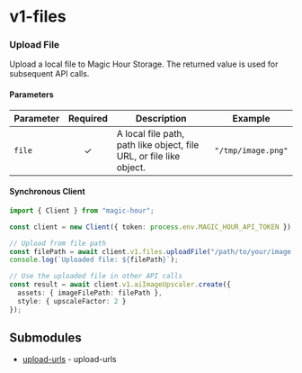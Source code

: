 # v1-files

<!-- CUSTOM DOCS START -->

### Upload File <a name="upload-file"></a>

Upload a local file to Magic Hour Storage. The returned value is used for subsequent API calls.

#### Parameters

| Parameter | Required | Description                                                         | Example            |
| --------- | :------: | ------------------------------------------------------------------- | ------------------ |
| `file`    |    ✓     | A local file path, path like object, file URL, or file like object. | `"/tmp/image.png"` |

#### Synchronous Client


```typescript
import { Client } from "magic-hour";

const client = new Client({ token: process.env.MAGIC_HOUR_API_TOKEN });

// Upload from file path
const filePath = await client.v1.files.uploadFile("/path/to/your/image.jpg");
console.log(`Uploaded file: ${filePath}`);

// Use the uploaded file in other API calls
const result = await client.v1.aiImageUpscaler.create({
  assets: { imageFilePath: filePath },
  style: { upscaleFactor: 2 }
});
```

<!-- CUSTOM DOCS END -->

## Submodules
- [upload-urls](upload-urls/README.md) - upload-urls

